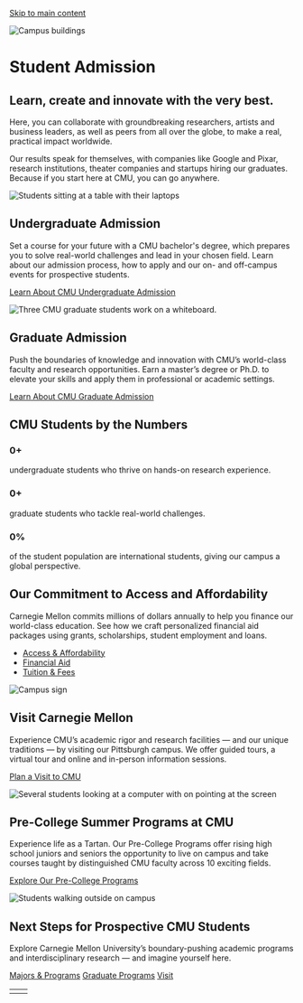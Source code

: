 [Skip to main content](https://www.cmu.edu/student-admission#main-content)

![Campus buildings](https://www.cmu.edu/sites/default/files/styles/large_hero_1920x1080/public/2025-06/campus%20%281%29.png.webp?itok=BhCXUz4E)

# Student Admission

## Learn, create and innovate with the very best.

Here, you can collaborate with groundbreaking researchers, artists and business leaders, as well as peers from all over the globe, to make a real, practical impact worldwide.

Our results speak for themselves, with companies like Google and Pixar, research institutions, theater companies and startups hiring our graduates. Because if you start here at CMU, you can go anywhere.

![Students sitting at a table with their laptops](https://www.cmu.edu/sites/default/files/styles/large_box_800_x_600/public/2025-06/MC_221110H_Gates_Ambassadors_HM004%201.png.webp?itok=Usj9Pb3u)

## Undergraduate Admission

Set a course for your future with a CMU bachelor's degree, which prepares you to solve real-world challenges and lead in your chosen field. Learn about our admission process, how to apply and our on- and off-campus events for prospective students.

[Learn About CMU Undergraduate Admission](https://www.cmu.edu/admission/)

![Three CMU graduate students work on a whiteboard. ](https://www.cmu.edu/sites/default/files/styles/large_box_800_x_600/public/2025-06/Screenshot%202025-06-04%20at%202.34.22%E2%80%AFPM%201.jpg.webp?itok=0cLV1DG4)

## Graduate Admission

Push the boundaries of knowledge and innovation with CMU’s world-class faculty and research opportunities. Earn a master’s degree or Ph.D. to elevate your skills and apply them in professional or academic settings.

[Learn About CMU Graduate Admission](https://www.cmu.edu/graduate/prospective/index.html)

## CMU Students by the Numbers

### 0+

undergraduate students who thrive on hands-on research experience.

### 0+

graduate students who tackle real-world challenges.

### 0%

of the student population are international students, giving our campus a global perspective.

## Our Commitment to Access and Affordability

Carnegie Mellon commits millions of dollars annually to help you finance our world-class education. See how we craft personalized financial aid packages using grants, scholarships, student employment and loans.

- [Access & Affordability](https://www.cmu.edu/student-admission/access-affordability)
- [Financial Aid](https://www.cmu.edu/sfs/financial-aid/index.html)
- [Tuition & Fees](https://www.cmu.edu/sfs/tuition/index.html)

![Campus sign](https://www.cmu.edu/sites/default/files/styles/large_box_800_x_600/public/2025-06/MC-200609A-campus-architecture-kl176.jpg.webp?itok=KcoM3cVz)

## Visit Carnegie Mellon

Experience CMU’s academic rigor and research facilities — and our unique traditions — by visiting our Pittsburgh campus. We offer guided tours, a virtual tour and online and in-person information sessions.

[Plan a Visit to CMU](https://www.cmu.edu/visit/)

![Several students looking at a computer with on pointing at the screen](https://www.cmu.edu/sites/default/files/styles/large_box_800_x_600/public/2025-05/240802A_SAMS_Symposium186.jpg.webp?itok=Ie8OtFje)

## Pre-College Summer Programs at CMU

Experience life as a Tartan. Our Pre-College Programs offer rising high school juniors and seniors the opportunity to live on campus and take courses taught by distinguished CMU faculty across 10 exciting fields.

[Explore Our Pre-College Programs](https://www.cmu.edu/pre-college/)

![Students walking outside on campus](https://www.cmu.edu/sites/default/files/styles/large_banner_1600x900/public/2025-06/campus%20%283%29.png.webp?itok=kCHbDCZd)

## Next Steps for Prospective CMU Students

Explore Carnegie Mellon University’s boundary-pushing academic programs and interdisciplinary research — and imagine yourself here.

[Majors & Programs](https://www.cmu.edu/admission/majors-programs) [Graduate Programs](https://www.cmu.edu/graduate/academics/guide-to-graduate-degrees-and-programs/index.html) [Visit](https://www.cmu.edu/admission/visit)

|     |     |
| --- | --- |
|  |  |
